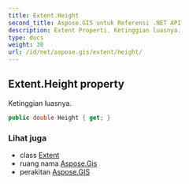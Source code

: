 ```yaml
---
title: Extent.Height
second_title: Aspose.GIS untuk Referensi .NET API
description: Extent Properti. Ketinggian luasnya.
type: docs
weight: 30
url: /id/net/aspose.gis/extent/height/
---
```

## Extent.Height property

Ketinggian luasnya.

```csharp
public double Height { get; }
```

### Lihat juga

* class [Extent](../)
* ruang nama [Aspose.Gis](../../extent/)
* perakitan [Aspose.GIS](../../../)



